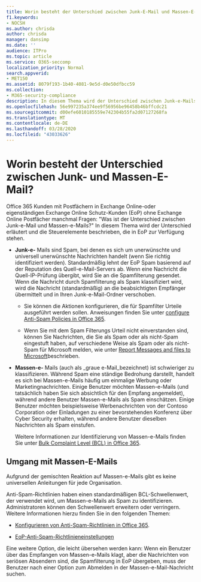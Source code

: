 ```yaml
---
title: Worin besteht der Unterschied zwischen Junk-E-Mail und Massen-E-Mail?
f1.keywords:
- NOCSH
ms.author: chrisda
author: chrisda
manager: dansimp
ms.date: ''
audience: ITPro
ms.topic: article
ms.service: O365-seccomp
localization_priority: Normal
search.appverid:
- MET150
ms.assetid: 8079f193-1b40-4081-9e5d-d0e50dfbcc59
ms.collection:
- M365-security-compliance
description: In diesem Thema wird der Unterschied zwischen Junk-e-Mails (Spam) und Massen-e-Mails sowie die zugehörigen Steuerelemente in Office 365 erläutert.
ms.openlocfilehash: 56e997235a374ee9f56956be96458b46bffcdc21
ms.sourcegitcommit: d00efe6010185559e742304b55fa2d07127268fa
ms.translationtype: MT
ms.contentlocale: de-DE
ms.lasthandoff: 03/28/2020
ms.locfileid: "43033626"
---
```

# <a name="whats-the-difference-between-junk-email-and-bulk-email"></a>Worin besteht der Unterschied zwischen Junk- und Massen-E-Mail?

Office 365 Kunden mit Postfächern in Exchange Online-oder eigenständigen Exchange Online Schutz-Kunden (EoP) ohne Exchange Online Postfächer manchmal Fragen: "Was ist der Unterschied zwischen Junk-e-Mail und Massen-e-Mails?" In diesem Thema wird der Unterschied erläutert und die Steuerelemente beschrieben, die in EoP zur Verfügung stehen.

- **Junk-e-** Mails sind Spam, bei denen es sich um unerwünschte und universell unerwünschte Nachrichten handelt (wenn Sie richtig identifiziert werden). Standardmäßig lehnt der EoP Spam basierend auf der Reputation des Quell-e-Mail-Servers ab. Wenn eine Nachricht die Quell-IP-Prüfung übergibt, wird Sie an die Spamfilterung gesendet. Wenn die Nachricht durch Spamfilterung als Spam klassifiziert wird, wird die Nachricht (standardmäßig) an die beabsichtigten Empfänger übermittelt und in Ihren Junk-e-Mail-Ordner verschoben.

  - Sie können die Aktionen konfigurieren, die für Spamfilter Urteile ausgeführt werden sollen. Anweisungen finden Sie unter [configure Anti-Spam Policies in Office 365](configure-your-spam-filter-policies.md).

  - Wenn Sie mit dem Spam Filterungs Urteil nicht einverstanden sind, können Sie Nachrichten, die Sie als Spam oder als nicht-Spam eingestuft haben, auf verschiedene Weise als Spam oder als nicht-Spam für Microsoft melden, wie unter [Report Messages and files to Microsoft](report-junk-email-messages-to-microsoft.md)beschrieben.

- **Massen-e-** Mails (auch als _graue e-Mail_bezeichnet) ist schwieriger zu klassifizieren. Während Spam eine ständige Bedrohung darstellt, handelt es sich bei Massen-e-Mails häufig um einmalige Werbung oder Marketingnachrichten. Einige Benutzer möchten Massen-e-Mails (und tatsächlich haben Sie sich absichtlich für den Empfang angemeldet), während andere Benutzer Massen-e-Mails als Spam einschätzen. Einige Benutzer möchten beispielsweise Werbenachrichten von der Contoso Corporation oder Einladungen zu einer bevorstehenden Konferenz über Cyber Security erhalten, während andere Benutzer dieselben Nachrichten als Spam einstufen.

  Weitere Informationen zur Identifizierung von Massen-e-Mails finden Sie unter [Bulk Complaint Level (BCL) in Office 365](bulk-complaint-level-values.md).

## <a name="how-to-manage-bulk-email"></a>Umgang mit Massen-E-Mails

Aufgrund der gemischten Reaktion auf Massen-e-Mails gibt es keine universellen Anleitungen für jede Organisation.

Anti-Spam-Richtlinien haben einen standardmäßigen BCL-Schwellenwert, der verwendet wird, um Massen-e-Mails als Spam zu identifizieren. Administratoren können den Schwellenwert erweitern oder verringern. Weitere Informationen hierzu finden Sie in den folgenden Themen:

- [Konfigurieren von Anti-Spam-Richtlinien in Office 365](configure-your-spam-filter-policies.md).

- [EoP-Anti-Spam-Richtlinieneinstellungen](recommended-settings-for-eop-and-office365-atp.md#eop-anti-spam-policy-settings)

Eine weitere Option, die leicht übersehen werden kann: Wenn ein Benutzer über das Empfangen von Massen-e-Mails klagt, aber die Nachrichten von seriösen Absendern sind, die Spamfilterung in EoP übergeben, muss der Benutzer nach einer Option zum Abmelden in der Massen-e-Mail-Nachricht suchen.

